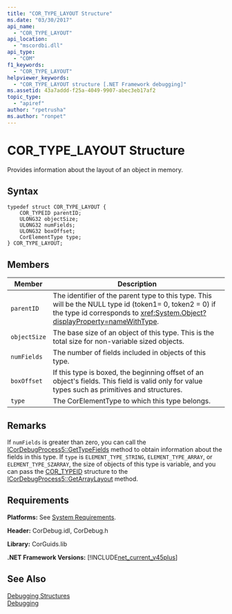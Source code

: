 ```yaml
---
title: "COR_TYPE_LAYOUT Structure"
ms.date: "03/30/2017"
api_name: 
  - "COR_TYPE_LAYOUT"
api_location: 
  - "mscordbi.dll"
api_type: 
  - "COM"
f1_keywords: 
  - "COR_TYPE_LAYOUT"
helpviewer_keywords: 
  - "COR_TYPE_LAYOUT structure [.NET Framework debugging]"
ms.assetid: 43a7addd-f25a-4049-9907-abec3eb17af2
topic_type: 
  - "apiref"
author: "rpetrusha"
ms.author: "ronpet"
---
```

# COR_TYPE_LAYOUT Structure
Provides information about the layout of an object in memory.  
  
## Syntax  
  
```  
typedef struct COR_TYPE_LAYOUT {  
    COR_TYPEID parentID;  
    ULONG32 objectSize;  
    ULONG32 numFields;  
    ULONG32 boxOffset;  
    CorElementType type;  
} COR_TYPE_LAYOUT;  
```  
  
## Members  
  
|Member|Description|  
|------------|-----------------|  
|`parentID`|The identifier of the parent type to this type. This will be the NULL type id (token1= 0, token2 = 0) if the type id corresponds to <xref:System.Object?displayProperty=nameWithType>.|  
|`objectSize`|The base size of an object of this type. This is the total size for non-variable sized objects.|  
|`numFields`|The number of fields included in objects of this type.|  
|`boxOffset`|If this type is boxed, the beginning offset of an object's fields. This field is valid only for value types such as primitives and structures.|  
|`type`|The CorElementType to which this type belongs.|  
  
## Remarks  
 If `numFields` is greater than zero, you can call the [ICorDebugProcess5::GetTypeFields](../../../../docs/framework/unmanaged-api/debugging/icordebugprocess5-gettypefields-method.md) method to obtain information about the fields in this type. If `type` is `ELEMENT_TYPE_STRING`, `ELEMENT_TYPE_ARRAY`, or `ELEMENT_TYPE_SZARRAY`, the size of objects of this type is variable, and you can pass the [COR_TYPEID](../../../../docs/framework/unmanaged-api/debugging/cor-typeid-structure.md) structure to the [ICorDebugProcess5::GetArrayLayout](../../../../docs/framework/unmanaged-api/debugging/icordebugprocess5-getarraylayout-method.md) method.  
  
## Requirements  
 **Platforms:** See [System Requirements](../../../../docs/framework/get-started/system-requirements.md).  
  
 **Header:** CorDebug.idl, CorDebug.h  
  
 **Library:** CorGuids.lib  
  
 **.NET Framework Versions:** [!INCLUDE[net_current_v45plus](../../../../includes/net-current-v45plus-md.md)]  
  
## See Also  
 [Debugging Structures](../../../../docs/framework/unmanaged-api/debugging/debugging-structures.md)  
 [Debugging](../../../../docs/framework/unmanaged-api/debugging/index.md)
